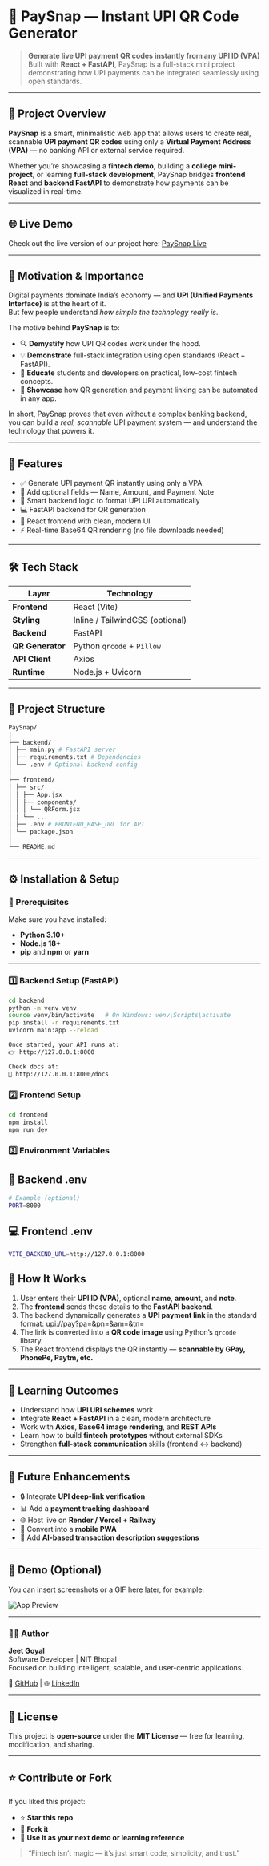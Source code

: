 # 💸 PaySnap — Instant UPI QR Code Generator

> **Generate live UPI payment QR codes instantly from any UPI ID (VPA)**  
> Built with **React + FastAPI**, PaySnap is a full-stack mini project demonstrating how UPI payments can be integrated seamlessly using open standards.

---

## 🚀 Project Overview

**PaySnap** is a smart, minimalistic web app that allows users to create real, scannable **UPI payment QR codes** using only a **Virtual Payment Address (VPA)** — no banking API or external service required.

Whether you’re showcasing a **fintech demo**, building a **college mini-project**, or learning **full-stack development**, PaySnap bridges **frontend React** and **backend FastAPI** to demonstrate how payments can be visualized in real-time.

---

## 🌐 Live Demo
Check out the live version of our project here: [PaySnap Live](https://paysnap-uf2g.onrender.com/)

---

## 🎯 Motivation & Importance

Digital payments dominate India’s economy — and **UPI (Unified Payments Interface)** is at the heart of it.  
But few people understand *how simple the technology really is*.

The motive behind **PaySnap** is to:
- 🔍 **Demystify** how UPI QR codes work under the hood.  
- 💡 **Demonstrate** full-stack integration using open standards (React + FastAPI).  
- 🧠 **Educate** students and developers on practical, low-cost fintech concepts.  
- 🚀 **Showcase** how QR generation and payment linking can be automated in any app.

In short, PaySnap proves that even without a complex banking backend, you can build a *real, scannable* UPI payment system — and understand the technology that powers it.

---

## 🧩 Features

- ✅ Generate UPI payment QR instantly using only a VPA  
- 🧾 Add optional fields — Name, Amount, and Payment Note  
- 🧠 Smart backend logic to format UPI URI automatically  
- 💻 FastAPI backend for QR generation  
- 🎨 React frontend with clean, modern UI  
- ⚡ Real-time Base64 QR rendering (no file downloads needed)

---

## 🛠️ Tech Stack

| Layer | Technology |
|-------|-------------|
| **Frontend** | React (Vite) |
| **Styling** | Inline / TailwindCSS (optional) |
| **Backend** | FastAPI |
| **QR Generator** | Python `qrcode` + `Pillow` |
| **API Client** | Axios |
| **Runtime** | Node.js + Uvicorn |

---

## 🧱 Project Structure

```bash
PaySnap/
│
├── backend/
│ ├── main.py # FastAPI server
│ ├── requirements.txt # Dependencies
│ └── .env # Optional backend config
│
├── frontend/
│ ├── src/
│ │ ├── App.jsx
│ │ ├── components/
│ │ │ └── QRForm.jsx
│ │ └── ...
│ ├── .env # FRONTEND_BASE_URL for API
│ └── package.json
│
└── README.md
```

---

## ⚙️ Installation & Setup

### 🧠 Prerequisites
Make sure you have installed:
- **Python 3.10+**
- **Node.js 18+**
- **pip** and **npm** or **yarn**

---

### 1️⃣ Backend Setup (FastAPI)
```bash
cd backend
python -m venv venv
source venv/bin/activate   # On Windows: venv\Scripts\activate
pip install -r requirements.txt
uvicorn main:app --reload
```

```bash
Once started, your API runs at:
👉 http://127.0.0.1:8000

Check docs at:
📘 http://127.0.0.1:8000/docs
```

### 2️⃣ Frontend Setup

```bash
cd frontend
npm install
npm run dev
```

### 3️⃣ Environment Variables

## 📍 Backend .env

```bash
# Example (optional)
PORT=8000
```

## 💻 Frontend .env

```bash
VITE_BACKEND_URL=http://127.0.0.1:8000
```

## 🧪 How It Works

1. User enters their **UPI ID (VPA)**, optional **name**, **amount**, and **note**.  
2. The **frontend** sends these details to the **FastAPI backend**.  
3. The backend dynamically generates a **UPI payment link** in the standard format:
   upi://pay?pa=<VPA>&pn=<Name>&am=<Amount>&tn=<Note>
4. The link is converted into a **QR code image** using Python’s `qrcode` library.  
5. The React frontend displays the QR instantly — **scannable by GPay, PhonePe, Paytm, etc.**

---

## 🧠 Learning Outcomes

- Understand how **UPI URI schemes** work  
- Integrate **React + FastAPI** in a clean, modern architecture  
- Work with **Axios**, **Base64 image rendering**, and **REST APIs**  
- Learn how to build **fintech prototypes** without external SDKs  
- Strengthen **full-stack communication** skills (frontend ↔ backend)

---

## 🌟 Future Enhancements

- 🔒 Integrate **UPI deep-link verification**  
- 📊 Add a **payment tracking dashboard**  
- 🌐 Host live on **Render / Vercel + Railway**  
- 📱 Convert into a **mobile PWA**  
- 🤖 Add **AI-based transaction description suggestions**

---

## 📸 Demo (Optional)

You can insert screenshots or a GIF here later, for example:

![App Preview](./assets/demo.gif)

---

### 👨‍💻 Author  
**Jeet Goyal**  
Software Developer | NIT Bhopal  
Focused on building intelligent, scalable, and user-centric applications.

 

🔗 [GitHub](https://github.com/jeetgoyal80) | 🌐 [LinkedIn](https://www.linkedin.com/in/jeet-goyal-95bb21285)

---

## 🏁 License

This project is **open-source** under the **MIT License** — free for learning, modification, and sharing.

---

## ⭐ Contribute or Fork

If you liked this project:

- ⭐ **Star this repo**  
- 🍴 **Fork it**  
- 🧠 **Use it as your next demo or learning reference**

> “Fintech isn’t magic — it’s just smart code, simplicity, and trust.”
   




